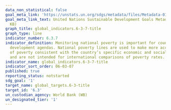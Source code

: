 ```yaml
---
data_non_statistical: false
goal_meta_link: 'https://unstats.un.org/sdgs/metadata/files/Metadata-01-02-01.pdf '
goal_meta_link_text: United Nations Sustainable Development Goals Metadata (PDF 98.2
  KB)
graph_title: global_indicators.6-3-7-title
graph_type: line
indicator_number: 6.3.7
indicator_definition: Monitoring national poverty is important for country-specific
  development agendas. National poverty lines are used to make more accurate estimates
  of poverty consistent with the country’s specific economic and social circumstances,
  and are not intended for international comparisons of poverty rates.
indicator_name: global_indicators.6-3-7-title
indicator_sort_order: 06-03-07
published: true
reporting_status: notstarted
sdg_goal: '1'
target_name: global_targets.6-3-title
target_id: '6.3'
un_custodian_agency: World Bank (WB)
un_designated_tier: '1'
---
```

